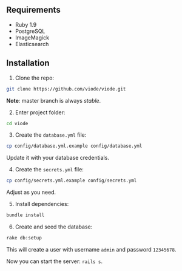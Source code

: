 ## Requirements

- Ruby 1.9
- PostgreSQL
- ImageMagick
- Elasticsearch

## Installation

1. Clone the repo:

  ```sh
  git clone https://github.com/viode/viode.git
  ```

  **Note**: master branch is always _stable_.

2. Enter project folder:

  ```sh
  cd viode
  ```

3. Create the `database.yml` file:

  ```sh
  cp config/database.yml.example config/database.yml
  ```

  Update it with your database credentials.

4. Create the `secrets.yml` file:

  ```sh
  cp config/secrets.yml.example config/secrets.yml
  ```

  Adjust as you need.

5. Install dependencies:

  ```sh
  bundle install
  ```

6. Create and seed the database:

  ```sh
  rake db:setup
  ```

  This will create a user with username `admin` and password `12345678`.

  Now you can start the server: `rails s`.

